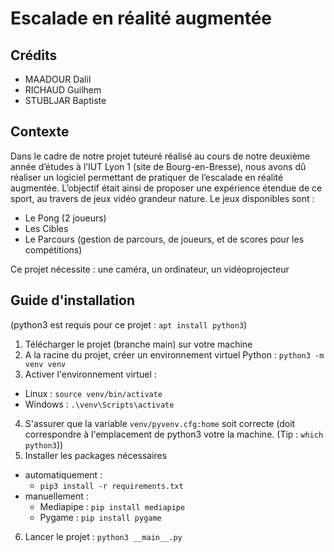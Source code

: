 # Escalade en réalité augmentée

## Crédits

* MAADOUR Dalil
* RICHAUD Guilhem
* STUBLJAR Baptiste

## Contexte

Dans le cadre de notre projet tuteuré réalisé au cours de notre deuxième année d’études à l’IUT
Lyon 1 (site de Bourg-en-Bresse), nous avons dû réaliser un logiciel permettant de pratiquer de
l’escalade en réalité augmentée. L’objectif était ainsi de proposer une expérience étendue de ce sport,
au travers de jeux vidéo grandeur nature.
Le jeux disponibles sont :
* Le Pong (2 joueurs)
* Les Cibles
* Le Parcours (gestion de parcours, de joueurs, et de scores pour les compétitions)

Ce projet nécessite : une caméra, un ordinateur, un vidéoprojecteur

## Guide d'installation

(python3 est requis pour ce projet : `apt install python3`)

1. Télécharger le projet (branche main) sur votre machine
2. A la racine du projet, créer un environnement virtuel Python : `python3 -m venv venv`
3. Activer l'environnement virtuel : 
* Linux : `source venv/bin/activate`
* Windows : `.\venv\Scripts\activate`
4. S'assurer que la variable `venv/pyvenv.cfg:home` soit correcte (doit correspondre à l'emplacement de python3 votre la machine. (Tip : `which python3`))
5. Installer les packages nécessaires 
* automatiquement : 
    * `pip3 install -r requirements.txt`
* manuellement :
    * Mediapipe : `pip install mediapipe`
    * Pygame : `pip install pygame`

6. Lancer le projet : `python3 __main__.py`